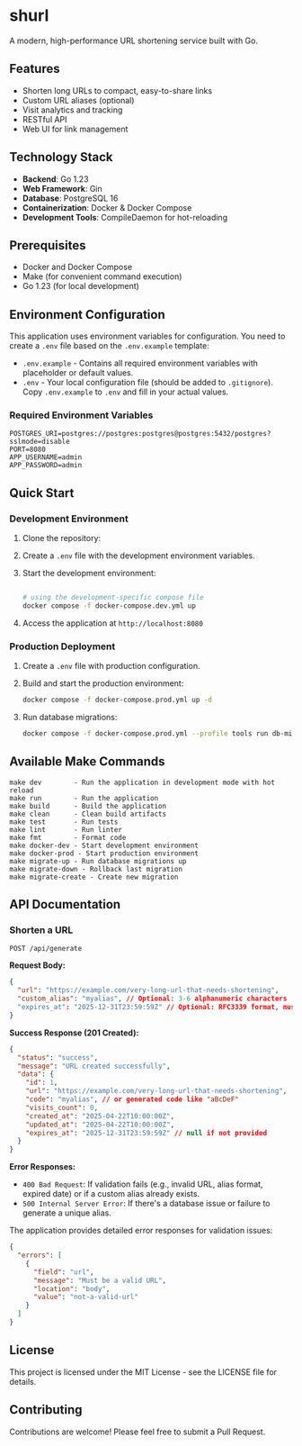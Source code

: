 # shurl

A modern, high-performance URL shortening service built with Go.

## Features

- Shorten long URLs to compact, easy-to-share links
- Custom URL aliases (optional)
- Visit analytics and tracking
- RESTful API
- Web UI for link management

## Technology Stack

- **Backend**: Go 1.23
- **Web Framework**: Gin
- **Database**: PostgreSQL 16
- **Containerization**: Docker & Docker Compose
- **Development Tools**: CompileDaemon for hot-reloading

## Prerequisites

- Docker and Docker Compose
- Make (for convenient command execution)
- Go 1.23 (for local development)

## Environment Configuration

This application uses environment variables for configuration. You need to create a `.env` file based on the `.env.example` template:

- `.env.example` - Contains all required environment variables with placeholder or default values.
- `.env` - Your local configuration file (should be added to `.gitignore`). Copy `.env.example` to `.env` and fill in your actual values.

### Required Environment Variables

```
POSTGRES_URI=postgres://postgres:postgres@postgres:5432/postgres?sslmode=disable
PORT=8080
APP_USERNAME=admin
APP_PASSWORD=admin
```

## Quick Start

### Development Environment

1. Clone the repository:

2. Create a `.env` file with the development environment variables.

3. Start the development environment:

   ```bash

   # using the development-specific compose file
   docker compose -f docker-compose.dev.yml up
   ```

4. Access the application at `http://localhost:8080`

### Production Deployment

1. Create a `.env` file with production configuration.

2. Build and start the production environment:

   ```bash
   docker compose -f docker-compose.prod.yml up -d
   ```

3. Run database migrations:
   ```bash
   docker compose -f docker-compose.prod.yml --profile tools run db-migrate
   ```

## Available Make Commands

```
make dev        - Run the application in development mode with hot reload
make run        - Run the application
make build      - Build the application
make clean      - Clean build artifacts
make test       - Run tests
make lint       - Run linter
make fmt        - Format code
make docker-dev - Start development environment
make docker-prod - Start production environment
make migrate-up - Run database migrations up
make migrate-down - Rollback last migration
make migrate-create - Create new migration
```

## API Documentation

### Shorten a URL

```
POST /api/generate
```

**Request Body:**

```json
{
  "url": "https://example.com/very-long-url-that-needs-shortening",
  "custom_alias": "myalias", // Optional: 3-6 alphanumeric characters
  "expires_at": "2025-12-31T23:59:59Z" // Optional: RFC3339 format, must be in the future
}
```

**Success Response (201 Created):**

```json
{
  "status": "success",
  "message": "URL created successfully",
  "data": {
    "id": 1,
    "url": "https://example.com/very-long-url-that-needs-shortening",
    "code": "myalias", // or generated code like "aBcDeF"
    "visits_count": 0,
    "created_at": "2025-04-22T10:00:00Z",
    "updated_at": "2025-04-22T10:00:00Z",
    "expires_at": "2025-12-31T23:59:59Z" // null if not provided
  }
}
```

**Error Responses:**

- `400 Bad Request`: If validation fails (e.g., invalid URL, alias format, expired date) or if a custom alias already exists.
- `500 Internal Server Error`: If there's a database issue or failure to generate a unique alias.

The application provides detailed error responses for validation issues:

```json
{
  "errors": [
    {
      "field": "url",
      "message": "Must be a valid URL",
      "location": "body",
      "value": "not-a-valid-url"
    }
  ]
}
```

## License

This project is licensed under the MIT License - see the LICENSE file for details.

## Contributing

Contributions are welcome! Please feel free to submit a Pull Request.

